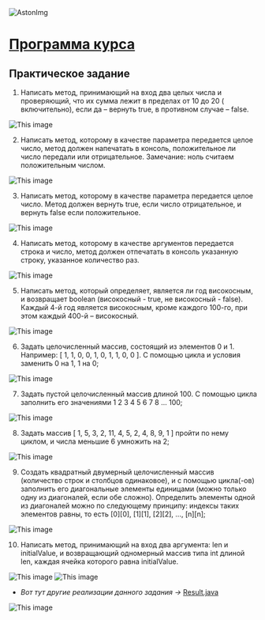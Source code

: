 <img src="https://storage.yandexcloud.net/dev.astonsite.s3backet/aston-redisign/common/logo/AstonLogo_dark.svg" title="AstonImg"/>
&nbsp;

# [Программа курса](README.md)

## Практическое задание

1. Написать метод, принимающий на вход два целых числа и проверяющий, что их сумма лежит в пределах от 10 до 20 (
   включительно), если да – вернуть true, в противном случае – false.

![This image](images/lesson_3/lesson_3_1.png)

2. Написать метод, которому в качестве параметра передается целое число, метод должен напечатать в консоль,
   положительное ли число передали или отрицательное. Замечание: ноль считаем положительным числом.

![This image](images/lesson_3/lesson_3_2.png)

3. Написать метод, которому в качестве параметра передается целое число. Метод должен вернуть true, если число
   отрицательное, и вернуть false если положительное.

![This image](images/lesson_3/lesson_3_3.png)

4. Написать метод, которому в качестве аргументов передается строка и число, метод должен отпечатать в консоль указанную
   строку, указанное количество раз.

![This image](images/lesson_3/lesson_3_4.png)

5. Написать метод, который определяет, является ли год високосным, и возвращает boolean (високосный - true, не
   високосный - false). Каждый 4-й год является високосным, кроме каждого 100-го, при этом каждый 400-й –
   високосный.

![This image](images/lesson_3/lesson_3_5.png)

6. Задать целочисленный массив, состоящий из элементов 0 и 1. Например: [ 1, 1, 0, 0, 1, 0, 1, 1, 0, 0 ]. С помощью
   цикла и условия заменить 0 на 1, 1 на 0;

![This image](images/lesson_3/lesson_3_6.png)

7. Задать пустой целочисленный массив длиной 100. С помощью цикла заполнить его значениями 1 2 3 4 5 6 7 8 ... 100;

![This image](images/lesson_3/lesson_3_7.png)

8. Задать массив [ 1, 5, 3, 2, 11, 4, 5, 2, 4, 8, 9, 1 ] пройти по нему циклом, и числа меньшие 6 умножить на 2;

![This image](images/lesson_3/lesson_3_8.png)

9. Создать квадратный двумерный целочисленный массив (количество строк и столбцов одинаковое), и с помощью цикла(-ов)
   заполнить его диагональные элементы единицами (можно только одну из диагоналей, если обе сложно). Определить
   элементы одной из диагоналей можно по следующему принципу: индексы таких элементов равны, то
   есть [0][0], [1][1], [2][2], ..., [n][n];

![This image](images/lesson_3/lesson_3_9.png)

10. Написать метод, принимающий на вход два аргумента: len и initialValue, и возвращающий одномерный массив типа int
    длиной len, каждая ячейка которого равна initialValue.

![This image](images/lesson_3/lesson_3_10.png)
![This image](images/lesson_3/lesson_3_11.png)

- *Вот тут другие реализации данного
  задания ->* [Result.java](src/main/java/ru/astondevs/lesson3/moreoptions/Result.java)

![This image](images/lesson_3/lesson_3_12.png)


